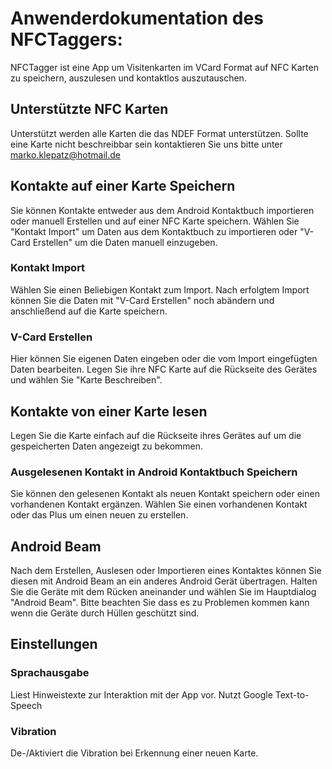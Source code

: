 # Anwenderdokumentation des NFCTaggers:
NFCTagger ist eine App um Visitenkarten im VCard Format auf NFC Karten zu speichern, auszulesen und kontaktlos auszutauschen.

## Unterstützte NFC Karten
Unterstützt werden alle Karten die das NDEF Format unterstützen. Sollte eine Karte nicht beschreibbar sein kontaktieren Sie uns bitte unter marko.klepatz@hotmail.de

## Kontakte auf einer Karte Speichern
Sie können Kontakte entweder aus dem Android Kontaktbuch importieren oder manuell Erstellen und auf einer NFC Karte speichern. Wählen Sie "Kontakt Import" um Daten aus dem Kontaktbuch zu importieren oder "V-Card Erstellen" um die Daten manuell einzugeben.

### Kontakt Import
Wählen Sie einen Beliebigen Kontakt zum Import. Nach erfolgtem Import können Sie die Daten mit "V-Card Erstellen" noch abändern und anschließend auf die Karte speichern.

### V-Card Erstellen
Hier können Sie eigenen Daten eingeben oder die vom Import eingefügten Daten bearbeiten. Legen Sie ihre NFC Karte auf die Rückseite des Gerätes und wählen Sie "Karte Beschreiben".

## Kontakte von einer Karte lesen
Legen Sie die Karte einfach auf die Rückseite ihres Gerätes auf um die gespeicherten Daten angezeigt zu bekommen.
### Ausgelesenen Kontakt in Android Kontaktbuch Speichern
Sie können den gelesenen Kontakt als neuen Kontakt speichern oder einen vorhandenen Kontakt ergänzen.
Wählen Sie einen vorhandenen Kontakt oder das Plus um einen neuen zu erstellen.

## Android Beam
Nach dem Erstellen, Auslesen oder Importieren eines Kontaktes können Sie diesen mit Android Beam an ein anderes Android Gerät übertragen. Halten Sie die Geräte mit dem Rücken aneinander und wählen Sie im Hauptdialog "Android Beam".  Bitte beachten Sie dass es zu Problemen kommen kann wenn die Geräte durch Hüllen geschützt sind.

## Einstellungen
### Sprachausgabe
Liest Hinweistexte zur Interaktion mit der App vor. Nutzt Google Text-to-Speech
### Vibration
De-/Aktiviert die Vibration bei Erkennung einer neuen Karte.
